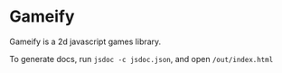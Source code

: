 # Gameify
Gameify is a 2d javascript games library.

To generate docs, run `jsdoc -c jsdoc.json`,
and open `/out/index.html`